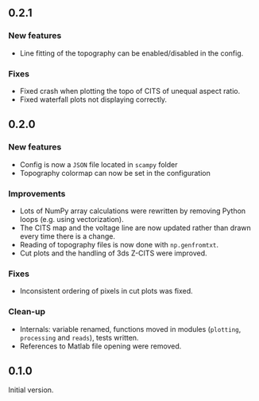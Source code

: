 ## 0.2.1

### New features

- Line fitting of the topography can be enabled/disabled in the config.

### Fixes

- Fixed crash when plotting the topo of CITS of unequal aspect ratio.
- Fixed waterfall plots not displaying correctly.

## 0.2.0

### New features

- Config is now a `JSON` file located in `scampy` folder
- Topography colormap can now be set in the configuration

### Improvements

- Lots of NumPy array calculations were rewritten by removing Python loops (e.g. using vectorization).
- The CITS map and the voltage line are now updated rather than drawn every time there is a change.
- Reading of topography files is now done with `np.genfromtxt`.
- Cut plots and the handling of 3ds Z-CITS were improved.

### Fixes

- Inconsistent ordering of pixels in cut plots was fixed.

### Clean-up

- Internals: variable renamed, functions moved in modules (`plotting`, `processing` and `reads`), tests written.
- References to Matlab file opening were removed.

## 0.1.0

Initial version.
